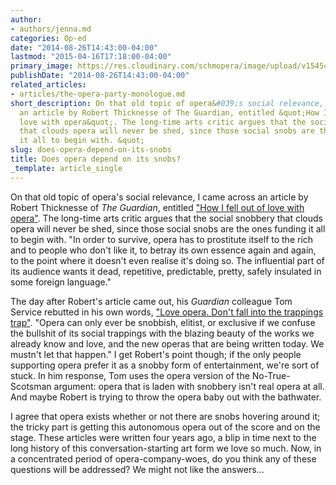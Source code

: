 ```yaml
---
author:
- authors/jenna.md
categories: Op-ed
date: "2014-08-26T14:43:00-04:00"
lastmod: "2015-04-16T17:18:00-04:00"
primary_image: https://res.cloudinary.com/schmopera/image/upload/v1545409169/media/webhook-uploads/1429219041778/w-champagne-flute-bubbles-118894.jpg.jpg
publishDate: "2014-08-26T14:43:00-04:00"
related_articles:
- articles/the-opera-party-monologue.md
short_description: On that old topic of opera&#039;s social relevance, I came across
  an article by Robert Thicknesse of The Guardian, entitled &quot;How I fell out of
  love with opera&quot;. The long-time arts critic argues that the social snobbery
  that clouds opera will never be shed, since those social snobs are the ones funding
  it all to begin with. &quot;
slug: does-opera-depend-on-its-snobs
title: Does opera depend on its snobs?
_template: article_single
---
```


On that old topic of opera's social relevance, I came across an article by Robert Thicknesse of _The Guardian_, entitled ["How I fell out of love with opera"](http://www.theguardian.com/music/2010/may/27/falling-out-of-love-opera). The long-time arts critic argues that the social snobbery that clouds opera will never be shed, since those social snobs are the ones funding it all to begin with. "In order to survive, opera has to prostitute itself to the rich and to people who don't like it, to betray its own essence again and again, to the point where it doesn't even realise it's doing so. The influential part of its audience wants it dead, repetitive, predictable, pretty, safely insulated in some foreign language."

The day after Robert's article came out, his _Guardian_ colleague Tom Service rebutted in his own words, ["Love opera. Don't fall into the trappings trap"](http://www.theguardian.com/music/tomserviceblog/2010/may/27/opera-robert-thicknesse-snobbery). "Opera can only ever be snobbish, elitist, or exclusive if we confuse the bullshit of its social trappings with the blazing beauty of the works we already know and love, and the new operas that are being written today. We mustn't let that happen." I get Robert's point though; if the only people supporting opera prefer it as a snobby form of entertainment, we're sort of stuck. In him response, Tom uses the opera version of the No-True-Scotsman argument: opera that is laden with snobbery isn't real opera at all. And maybe Robert is trying to throw the opera baby out with the bathwater.

I agree that opera exists whether or not there are snobs hovering around it; the tricky part is getting this autonomous opera out of the score and on the stage. These articles were written four years ago, a blip in time next to the long history of this conversation-starting art form we love so much. Now, in a concentrated period of opera-company-woes, do you think any of these questions will be addressed? We might not like the answers...
